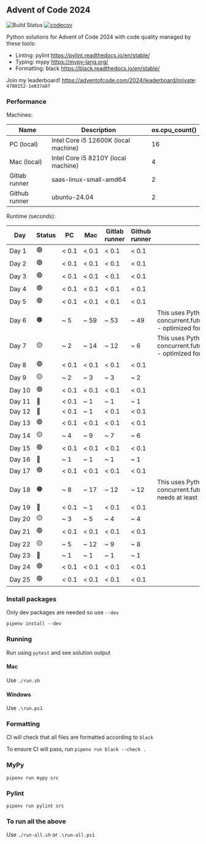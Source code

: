 ## Advent of Code 2024

![Build Status](https://github.com/masonpimentel/advent-of-code-2024/actions/workflows/ci.yml/badge.svg) [![codecov](https://codecov.io/gh/masonpimentel/advent-of-code-2024/branch/main/graph/badge.svg)](https://codecov.io/gh/masonpimentel/advent-of-code-2024/)

Python solutions for Advent of Code 2024 with code quality managed by these tools:

* Linting: pylint https://pylint.readthedocs.io/en/stable/
* Typing: mypy https://mypy-lang.org/
* Formatting: black https://black.readthedocs.io/en/stable/

Join my leaderboard! https://adventofcode.com/2024/leaderboard/private: `4780152-1e037a8f`

### Performance

Machines:

| Name | Description   | os.cpu_count() |
| --- | --- | --- |
| PC (local) | Intel Core i5 12600K (local machine)   | 16 |
| Mac (local) | Intel Core i5 8210Y (local machine) | 4 |
| Gitlab runner | saas-linux-small-amd64   | 2 |
| Github runner | ubuntu-24.04  | 2 |

Runtime (seconds):

| Day | Status | PC | Mac | Gitlab runner | Github runner | Notes |
| ----- | --- | --- | --- | --- | --- | --- |
| Day 1 | 🟢 | < 0.1 | < 0.1 | < 0.1 | < 0.1 | 
| Day 2 | 🟢 | < 0.1 | < 0.1 | < 0.1 | < 0.1 | 
| Day 3 | 🟢 | < 0.1 | < 0.1 | < 0.1 | < 0.1 | 
| Day 4 | 🟢 | < 0.1 | < 0.1 | < 0.1 | < 0.1 | 
| Day 5 | 🟢 | < 0.1 | < 0.1 | < 0.1 | < 0.1 | 
| Day 6 | 🟠 | ~ 5 | ~ 59 | ~ 53 | ~ 49 | This uses Python concurrent.futures.ProcessPoolExecutor - optimized for 16+ cores |
| Day 7 | 🟡 | ~ 2 | ~ 14 | ~ 12 | ~ 6 | This uses Python concurrent.futures.ProcessPoolExecutor - optimized for 16+ cores |
| Day 8 | 🟢 | < 0.1 | < 0.1 | < 0.1 | < 0.1 |
| Day 9 | 🟡 | ~ 2 | ~ 3 | ~ 3 | ~ 2 |
| Day 10 | 🟢 | < 0.1 | < 0.1 | < 0.1 | < 0.1 |
| Day 11 | 🔵 | < 0.1 | ~ 1 | ~ 1 | ~ 1 |
| Day 12 | 🔵 | < 0.1 | ~ 1 | < 0.1 | < 0.1 |
| Day 13 | 🟢 | < 0.1 | < 0.1 | < 0.1 | < 0.1 |
| Day 14 | 🟡 | ~ 4 | ~ 9 | ~ 7 | ~ 6 | |
| Day 15 | 🟢 | < 0.1 | < 0.1 | < 0.1 | < 0.1 | |
| Day 16 | 🔵 | ~ 1 | ~ 1 | ~ 1 | ~ 1 | |
| Day 17 | 🟢 | < 0.1 | < 0.1 | < 0.1 | < 0.1 | |
| Day 18 | 🟠 | ~ 8 | ~ 17 | ~ 12 | ~ 12 | This uses Python concurrent.futures.ProcessPoolExecutor, needs at least 2 cores |
| Day 19 | 🔵 | < 0.1 | ~ 1 | < 0.1 | < 0.1 | |
| Day 20 | 🟡 | ~ 3 | ~ 5 | ~ 4 | ~ 4 | |
| Day 21 | 🟢 | < 0.1 | < 0.1 | < 0.1 | < 0.1 | |
| Day 22 | 🟡 | ~ 5 | ~ 12 | ~ 9 | ~ 8 | |
| Day 23 | 🔵 | ~ 1 | ~ 1 | ~ 1 | ~ 1 | |
| Day 24 | 🟢 | < 0.1 | < 0.1 | < 0.1 | < 0.1 | |
| Day 25 | 🟢 | < 0.1 | < 0.1 | < 0.1 | < 0.1 | |

### Install packages

Only dev packages are needed so use `--dev`

`pipenv install --dev`

### Running

Run using `pytest` and see solution output

#### Mac

Use `./run.sh`

#### Windows

Use `.\run.ps1`

### Formatting

CI will check that all files are formatted according to `black`

To ensure CI will pass, run `pipenv run black --check .`

### MyPy

`pipenv run mypy src`

### Pylint

`pipenv run pylint src`

### To run all the above

Use `./run-all.sh` or `.\run-all.ps1`
